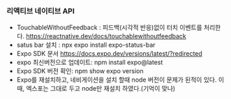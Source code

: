### 리액티브 네이티브 API

- TouchableWithoutFeedback : 피드백(시각적 반응)없이 터치 이벤트를 처리한다. https://reactnative.dev/docs/touchablewithoutfeedback
- satus bar 설치 : npx expo install expo-status-bar
- Expo SDK 문서 https://docs.expo.dev/versions/latest/?redirected
- expo 최신버전으로 업데이트: npm install expo@latest
- Expo SDK 버전 확인:  npm show expo version
- Expo를 재설치하고, 네비게이션을 설치 할때 node 버전이 문제가 된적이 있다. 이때, 엑스포는 그대로 두고 node만 재설치 하였다.(기억이 맞나)
